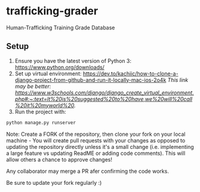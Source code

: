 # trafficking-grader

Human-Trafficking Training Grade Database

## Setup

1. Ensure you have the latest version of Python 3: https://www.python.org/downloads/
2. Set up virtual environment: https://dev.to/kachiic/how-to-clone-a-django-project-from-github-and-run-it-locally-mac-ios-2o4k
    *This link may be better: https://www.w3schools.com/django/django_create_virtual_environment.php#:~:text=It%20is%20suggested%20to%20have,we%20will%20call%20it%20myworld%20.*
4. Run the project with:

```bash
python manage.py runserver
```

Note: Create a FORK of the repository, then clone your fork on your local machine - You will create pull requests with your changes as opposed to updating the repository directly unless it's a small change (i.e. implementing a large feature vs updating ReadME or adding code comments). 
This will allow others a chance to approve changes! 

Any collaborator may merge a PR afer confirming the code works.

Be sure to update your fork regularly :)

